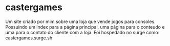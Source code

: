 # castergames
Um site criado por mim sobre uma loja que vende jogos para consoles.
Possuindo um index para a página principal, uma página para o conteudo e uma para o contato do cliente com a loja.
Foi hospedado no surge como: castergames.surge.sh
